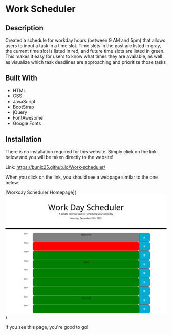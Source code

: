 # Work Scheduler

## Description
Created a schedule for workday hours (between 9 AM and 5pm) that allows users to input a task in a time slot. Time slots in the past are listed in gray, the current time slot is listed in red, and future time slots are listed in green. This makes it easy for users to know what times they are available, as well as visualize which task deadlines are approaching and prioritize those tasks

## Built With
* HTML
* CSS
* JavaScript
* BootStrap
* jQuery
* FontAwesome
* Google Fonts

## Installation
There is no installation required for this website. Simply click on the link below and you will be taken directly to the website!   

Link: https://bunix25.github.io/Work-scheduler/ 

When you click on the link, you should see a webpage similar to the one below.  

[Workday Scheduler Homepage](![Alt text](screen.png))


If you see this page, you're good to go!

